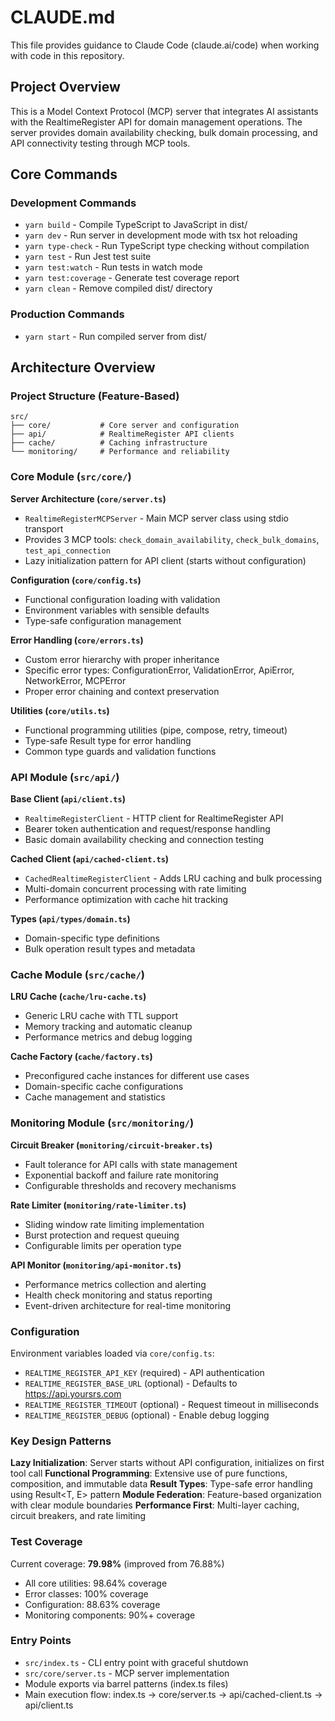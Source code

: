 # CLAUDE.md

This file provides guidance to Claude Code (claude.ai/code) when working with code in this repository.

## Project Overview

This is a Model Context Protocol (MCP) server that integrates AI assistants with the RealtimeRegister API for domain management operations. The server provides domain availability checking, bulk domain processing, and API connectivity testing through MCP tools.

## Core Commands

### Development Commands
- `yarn build` - Compile TypeScript to JavaScript in dist/
- `yarn dev` - Run server in development mode with tsx hot reloading
- `yarn type-check` - Run TypeScript type checking without compilation
- `yarn test` - Run Jest test suite
- `yarn test:watch` - Run tests in watch mode
- `yarn test:coverage` - Generate test coverage report
- `yarn clean` - Remove compiled dist/ directory

### Production Commands
- `yarn start` - Run compiled server from dist/

## Architecture Overview

### Project Structure (Feature-Based)

```
src/
├── core/           # Core server and configuration
├── api/            # RealtimeRegister API clients
├── cache/          # Caching infrastructure
└── monitoring/     # Performance and reliability
```

### Core Module (`src/core/`)

**Server Architecture (`core/server.ts`)**
- `RealtimeRegisterMCPServer` - Main MCP server class using stdio transport
- Provides 3 MCP tools: `check_domain_availability`, `check_bulk_domains`, `test_api_connection`
- Lazy initialization pattern for API client (starts without configuration)

**Configuration (`core/config.ts`)**
- Functional configuration loading with validation
- Environment variables with sensible defaults
- Type-safe configuration management

**Error Handling (`core/errors.ts`)**
- Custom error hierarchy with proper inheritance
- Specific error types: ConfigurationError, ValidationError, ApiError, NetworkError, MCPError
- Proper error chaining and context preservation

**Utilities (`core/utils.ts`)**
- Functional programming utilities (pipe, compose, retry, timeout)
- Type-safe Result type for error handling
- Common type guards and validation functions

### API Module (`src/api/`)

**Base Client (`api/client.ts`)**
- `RealtimeRegisterClient` - HTTP client for RealtimeRegister API
- Bearer token authentication and request/response handling
- Basic domain availability checking and connection testing

**Cached Client (`api/cached-client.ts`)**
- `CachedRealtimeRegisterClient` - Adds LRU caching and bulk processing
- Multi-domain concurrent processing with rate limiting
- Performance optimization with cache hit tracking

**Types (`api/types/domain.ts`)**
- Domain-specific type definitions
- Bulk operation result types and metadata

### Cache Module (`src/cache/`)

**LRU Cache (`cache/lru-cache.ts`)**
- Generic LRU cache with TTL support
- Memory tracking and automatic cleanup
- Performance metrics and debug logging

**Cache Factory (`cache/factory.ts`)**
- Preconfigured cache instances for different use cases
- Domain-specific cache configurations
- Cache management and statistics

### Monitoring Module (`src/monitoring/`)

**Circuit Breaker (`monitoring/circuit-breaker.ts`)**
- Fault tolerance for API calls with state management
- Exponential backoff and failure rate monitoring
- Configurable thresholds and recovery mechanisms

**Rate Limiter (`monitoring/rate-limiter.ts`)**
- Sliding window rate limiting implementation
- Burst protection and request queuing
- Configurable limits per operation type

**API Monitor (`monitoring/api-monitor.ts`)**
- Performance metrics collection and alerting
- Health check monitoring and status reporting
- Event-driven architecture for real-time monitoring

### Configuration

Environment variables loaded via `core/config.ts`:
- `REALTIME_REGISTER_API_KEY` (required) - API authentication
- `REALTIME_REGISTER_BASE_URL` (optional) - Defaults to https://api.yoursrs.com
- `REALTIME_REGISTER_TIMEOUT` (optional) - Request timeout in milliseconds
- `REALTIME_REGISTER_DEBUG` (optional) - Enable debug logging

### Key Design Patterns

**Lazy Initialization**: Server starts without API configuration, initializes on first tool call
**Functional Programming**: Extensive use of pure functions, composition, and immutable data
**Result Types**: Type-safe error handling using Result<T, E> pattern
**Module Federation**: Feature-based organization with clear module boundaries
**Performance First**: Multi-layer caching, circuit breakers, and rate limiting

### Test Coverage

Current coverage: **79.98%** (improved from 76.88%)
- All core utilities: 98.64% coverage
- Error classes: 100% coverage  
- Configuration: 88.63% coverage
- Monitoring components: 90%+ coverage

### Entry Points

- `src/index.ts` - CLI entry point with graceful shutdown
- `src/core/server.ts` - MCP server implementation
- Module exports via barrel patterns (index.ts files)
- Main execution flow: index.ts → core/server.ts → api/cached-client.ts → api/client.ts